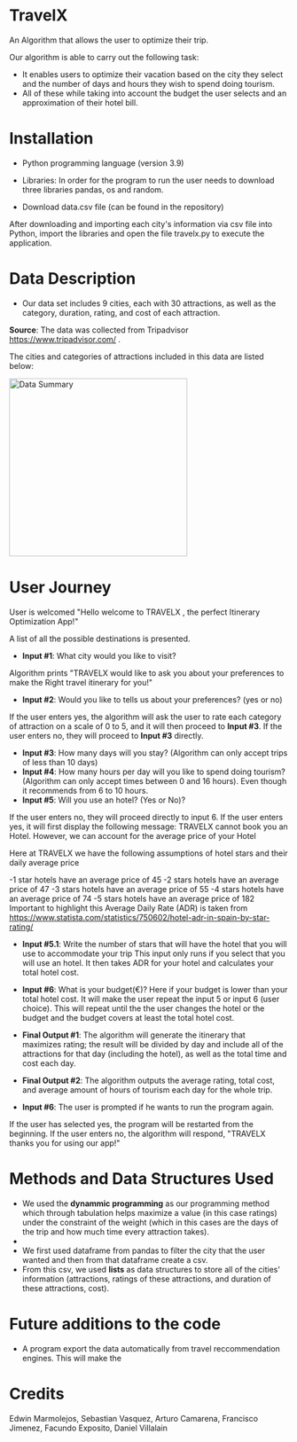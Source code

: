 # TravelX
An Algorithm that allows the user to optimize their trip.

Our algorithm is able to carry out the following task:
- It enables users to optimize their vacation based on the city they select and the number of days and hours they wish to spend doing tourism.
- All of these while taking into account the budget the user selects and an approximation of their hotel bill.

# Installation

- Python programming language (version 3.9)
- Libraries: In order for the program to run the user needs to download three libraries pandas, os and random.

- Download data.csv file (can be found in the repository)

After downloading and importing each city's information via csv file into Python, import the libraries and open the file travelx.py to execute the application.

# Data Description
- Our data set includes 9 cities, each with 30 attractions, as well as the category, duration, rating, and cost of each attraction.

**Source**: The data was collected from Tripadvisor https://www.tripadvisor.com/ .

The cities and categories of attractions included in this data are listed below:

<img width="321" alt="Data Summary" src="https://user-images.githubusercontent.com/94702966/144243252-2125e70e-3008-4620-bff8-9a8c7b1e1806.png">


# User Journey
User is welcomed "Hello welcome to TRAVELX , the perfect Itinerary Optimization App!"

A list of all the possible destinations is presented.

- **Input #1**: What city would you like to visit?

Algorithm prints "TRAVELX would like to ask you about your preferences to make the 
Right travel itinerary for you!" 

- **Input #2**: Would you like to tells us about your preferences? (yes or no)

If the user enters yes, the algorithm will ask the user to rate each category of attraction on a scale of 0 to 5, and it will then proceed to **Input #3**.
If the user enters no, they will proceed to **Input #3** directly.

- **Input #3**: How many days will you stay? (Algorithm can only accept trips of less than 10 days)
- **Input #4**: How many hours per day will you like to spend doing tourism? (Algorithm can only accept times between 0 and 16 hours). Even though it 
    recommends from 6 to 10 hours.
- **Input #5**: Will you use an hotel? (Yes or No)? 

If the user enters no, they will proceed directly to input 6.
If the user enters yes, it will first display the following message:
  TRAVELX cannot book you an Hotel. However, we can account for the average price of your Hotel
  
  Here at TRAVELX we have the following assumptions of hotel stars
  and their daily average price
  
  -1 star hotels have an average price of 45
  -2 stars hotels have an average price of 47
  -3 stars hotels have an average price of 55
  -4 stars hotels have an average price of 74
  -5 stars hotels have an average price of 182
  Important to highlight this Average Daily Rate (ADR) is taken from https://www.statista.com/statistics/750602/hotel-adr-in-spain-by-star-rating/
  
- **Input #5.1**: Write the number of stars that will have the hotel that you will use to accommodate your trip
This input only runs if you select that you will use an hotel. It then takes ADR for your hotel and calculates your total hotel cost.
- **Input #6**: What is your budget(€)?
Here if your budget is lower than your total hotel cost. It will make the user repeat the input 5 or input 6 (user choice). 
This will repeat until the the user changes the hotel or the budget and the budget covers at least the total hotel cost.

- **Final Output #1**: The algorithm will generate the itinerary that maximizes rating; the result will be divided by day and include all of the attractions for that day (including the hotel), as well as the total time and cost each day.
- **Final Output #2**: The algorithm outputs the average rating, total cost, and average amount of hours of tourism each day for the whole trip.
- **Input #6**: The user is prompted if he wants to run the program again.

If the user has selected yes, the program will be restarted from the beginning.
If the user enters no, the algorithm will respond, "TRAVELX thanks you for using our app!"


# Methods and Data Structures Used

- We used the **dynammic programming** as our programming method which through tabulation helps maximize a value (in this case ratings) under the constraint of the weight (which in this cases are the days of the trip and how much time every attraction takes).
- 
- We first used dataframe from pandas to filter the city that the user wanted and then from that dataframe create a csv. 
- From this csv, we used **lists** as data structures to store all of the cities' information (attractions, ratings of these attractions, and duration of these attractions, cost).

# Future additions to the code
- A program export the data automatically from travel reccommendation engines. This will make the 

# Credits
  Edwin Marmolejos,
  Sebastian Vasquez,
  Arturo Camarena,
  Francisco Jimenez,
  Facundo Exposito,
  Daniel Villalain






